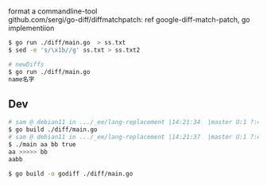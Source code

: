 # 

format a commandline-tool  
github.com/sergi/go-diff/diffmatchpatch: ref google-diff-match-patch, go implementiion

```bash
$ go run ./diff/main.go  > ss.txt
$ sed -e 's/\x1b//g' ss.txt > ss.txt2

# newDiffs
$ go run ./diff/main.go 
name名字
```

## Dev

```bash
# sam @ debian11 in .../_ee/lang-replacement |14:21:34  |master U:1 ?:4 ✗| 
$ go build ./diff/main.go 
# sam @ debian11 in .../_ee/lang-replacement |14:21:37  |master U:1 ?:4 ✗| 
$ ./main aa bb true
aa >>>>> bb
aabb

$ go build -o godiff ./diff/main.go
```